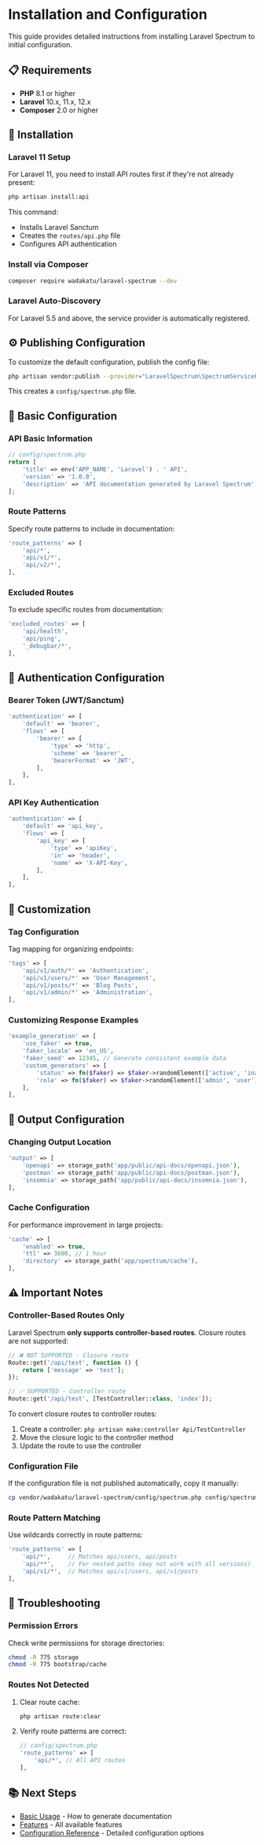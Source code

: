 # Installation and Configuration

This guide provides detailed instructions from installing Laravel Spectrum to initial configuration.

## 📋 Requirements

- **PHP** 8.1 or higher
- **Laravel** 10.x, 11.x, 12.x
- **Composer** 2.0 or higher

## 🚀 Installation

### Laravel 11 Setup

For Laravel 11, you need to install API routes first if they're not already present:

```bash
php artisan install:api
```

This command:
- Installs Laravel Sanctum
- Creates the `routes/api.php` file
- Configures API authentication

### Install via Composer

```bash
composer require wadakatu/laravel-spectrum --dev
```

### Laravel Auto-Discovery

For Laravel 5.5 and above, the service provider is automatically registered.

## ⚙️ Publishing Configuration

To customize the default configuration, publish the config file:

```bash
php artisan vendor:publish --provider="LaravelSpectrum\SpectrumServiceProvider" --tag="config"
```

This creates a `config/spectrum.php` file.

## 🔧 Basic Configuration

### API Basic Information

```php
// config/spectrum.php
return [
    'title' => env('APP_NAME', 'Laravel') . ' API',
    'version' => '1.0.0',
    'description' => 'API documentation generated by Laravel Spectrum',
];
```

### Route Patterns

Specify route patterns to include in documentation:

```php
'route_patterns' => [
    'api/*',
    'api/v1/*',
    'api/v2/*',
],
```

### Excluded Routes

To exclude specific routes from documentation:

```php
'excluded_routes' => [
    'api/health',
    'api/ping',
    '_debugbar/*',
],
```

## 🔐 Authentication Configuration

### Bearer Token (JWT/Sanctum)

```php
'authentication' => [
    'default' => 'bearer',
    'flows' => [
        'bearer' => [
            'type' => 'http',
            'scheme' => 'bearer',
            'bearerFormat' => 'JWT',
        ],
    ],
],
```

### API Key Authentication

```php
'authentication' => [
    'default' => 'api_key',
    'flows' => [
        'api_key' => [
            'type' => 'apiKey',
            'in' => 'header',
            'name' => 'X-API-Key',
        ],
    ],
],
```

## 🎨 Customization

### Tag Configuration

Tag mapping for organizing endpoints:

```php
'tags' => [
    'api/v1/auth/*' => 'Authentication',
    'api/v1/users/*' => 'User Management',
    'api/v1/posts/*' => 'Blog Posts',
    'api/v1/admin/*' => 'Administration',
],
```

### Customizing Response Examples

```php
'example_generation' => [
    'use_faker' => true,
    'faker_locale' => 'en_US',
    'faker_seed' => 12345, // Generate consistent example data
    'custom_generators' => [
        'status' => fn($faker) => $faker->randomElement(['active', 'inactive']),
        'role' => fn($faker) => $faker->randomElement(['admin', 'user']),
    ],
],
```

## 📁 Output Configuration

### Changing Output Location

```php
'output' => [
    'openapi' => storage_path('app/public/api-docs/openapi.json'),
    'postman' => storage_path('app/public/api-docs/postman.json'),
    'insomnia' => storage_path('app/public/api-docs/insomnia.json'),
],
```

### Cache Configuration

For performance improvement in large projects:

```php
'cache' => [
    'enabled' => true,
    'ttl' => 3600, // 1 hour
    'directory' => storage_path('app/spectrum/cache'),
],
```

## ⚠️ Important Notes

### Controller-Based Routes Only

Laravel Spectrum **only supports controller-based routes**. Closure routes are not supported:

```php
// ❌ NOT SUPPORTED - Closure route
Route::get('/api/test', function () {
    return ['message' => 'test'];
});

// ✅ SUPPORTED - Controller route
Route::get('/api/test', [TestController::class, 'index']);
```

To convert closure routes to controller routes:
1. Create a controller: `php artisan make:controller Api/TestController`
2. Move the closure logic to the controller method
3. Update the route to use the controller

### Configuration File

If the configuration file is not published automatically, copy it manually:

```bash
cp vendor/wadakatu/laravel-spectrum/config/spectrum.php config/spectrum.php
```

### Route Pattern Matching

Use wildcards correctly in route patterns:

```php
'route_patterns' => [
    'api/*',     // Matches api/users, api/posts
    'api/**',    // For nested paths (may not work with all versions)
    'api/v1/*',  // Matches api/v1/users, api/v1/posts
],
```

## 🚨 Troubleshooting

### Permission Errors

Check write permissions for storage directories:

```bash
chmod -R 775 storage
chmod -R 775 bootstrap/cache
```

### Routes Not Detected

1. Clear route cache:
   ```bash
   php artisan route:clear
   ```

2. Verify route patterns are correct:
   ```php
   // config/spectrum.php
   'route_patterns' => [
       'api/*', // All API routes
   ],
   ```

## 📚 Next Steps

- [Basic Usage](./basic-usage.md) - How to generate documentation
- [Features](./features.md) - All available features
- [Configuration Reference](./config-reference.md) - Detailed configuration options